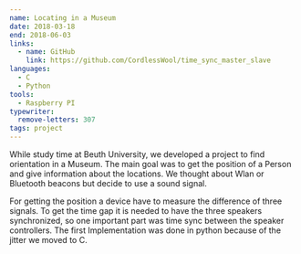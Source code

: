 ```yaml
---
name: Locating in a Museum
date: 2018-03-18
end: 2018-06-03
links:
  - name: GitHub
    link: https://github.com/CordlessWool/time_sync_master_slave
languages:
  - C
  - Python
tools:
  - Raspberry PI
typewriter:
  remove-letters: 307
tags: project
---
```


While study time at Beuth University, we developed a project to find orientation in a Museum. The main goal was to get the position of a Person and give information about the locations. We thought about Wlan or Bluetooth beacons but decide to use a sound signal.

For getting the position a device have to measure the difference of three signals. To get the time gap it is needed to have the three speakers synchronized, so one important part was time sync between the speaker controllers. The first Implementation was done in python because of the jitter we moved to C.
